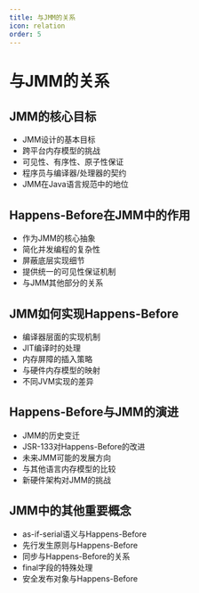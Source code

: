 ```yaml
---
title: 与JMM的关系
icon: relation
order: 5
---
```


# 与JMM的关系

## JMM的核心目标

- JMM设计的基本目标
- 跨平台内存模型的挑战
- 可见性、有序性、原子性保证
- 程序员与编译器/处理器的契约
- JMM在Java语言规范中的地位

## Happens-Before在JMM中的作用

- 作为JMM的核心抽象
- 简化并发编程的复杂性
- 屏蔽底层实现细节
- 提供统一的可见性保证机制
- 与JMM其他部分的关系

## JMM如何实现Happens-Before

- 编译器层面的实现机制
- JIT编译时的处理
- 内存屏障的插入策略
- 与硬件内存模型的映射
- 不同JVM实现的差异

## Happens-Before与JMM的演进

- JMM的历史变迁
- JSR-133对Happens-Before的改进
- 未来JMM可能的发展方向
- 与其他语言内存模型的比较
- 新硬件架构对JMM的挑战

## JMM中的其他重要概念

- as-if-serial语义与Happens-Before
- 先行发生原则与Happens-Before
- 同步与Happens-Before的关系
- final字段的特殊处理
- 安全发布对象与Happens-Before
